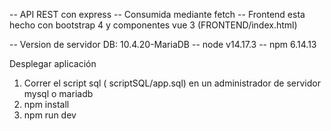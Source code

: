 -- API REST con express
-- Consumida mediante fetch
-- Frontend esta hecho con bootstrap 4 y componentes vue 3 (FRONTEND/index.html)

-- Version de servidor DB: 10.4.20-MariaDB
-- node v14.17.3
-- npm 6.14.13

Desplegar aplicación

1. Correr el script sql ( scriptSQL/app.sql) en un administrador de servidor mysql o mariadb
2. npm install
3. npm run dev
